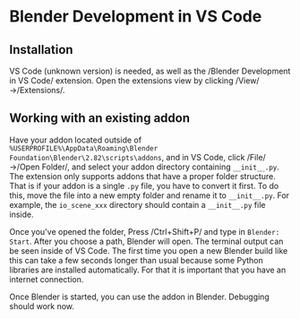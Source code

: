 # Blender Development in VS Code

## Installation

VS Code (unknown version) is needed, as well as the /Blender Development in VS
Code/ extension. Open the extensions view by clicking /View/→/Extensions/.

## Working with an existing addon

Have your addon located outside of `%USERPROFILE%\AppData\Roaming\Blender
Foundation\Blender\2.82\scripts\addons`, and in VS Code, click /File/→/Open
Folder/, and select your addon directory containing `__init__.py`. The extension
only supports addons that have a proper folder structure. That is if your addon
is a single `.py` file, you have to convert it first. To do this, move the file
into a new empty folder and rename it to `__init__.py`. For example, the
`io_scene_xxx` directory should contain a `__init__.py` file inside.

Once you've opened the folder, Press /Ctrl+Shift+P/ and type in `Blender:
Start`. After you choose a path, Blender will open. The terminal output can be
seen inside of VS Code. The first time you open a new Blender build like this
can take a few seconds longer than usual because some Python libraries are
installed automatically. For that it is important that you have an internet
connection.

Once Blender is started, you can use the addon in Blender. Debugging should work
now.

